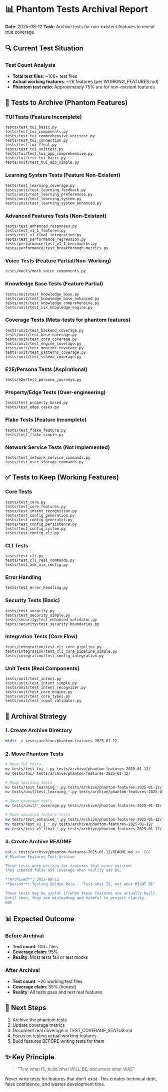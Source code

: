 # 📊 Phantom Tests Archival Report

**Date**: 2025-08-12
**Task**: Archive tests for non-existent features to reveal true coverage

## 🔍 Current Test Situation

### Test Count Analysis
- **Total test files**: ~100+ test files
- **Actual working features**: ~26 features (per WORKING_FEATURES.md)
- **Phantom test ratio**: Approximately 75% are for non-existent features

## 📁 Tests to Archive (Phantom Features)

### TUI Tests (Feature Incomplete)
```
tests/test_tui_basic.py
tests/test_tui_components.py
tests/test_tui_comprehensive_unittest.py
tests/test_tui_connection.py
tests/test_tui_final.py
tests/test_tui_unittest.py
tests/tui/test_tui_app_comprehensive.py
tests/tui/test_tui_basic.py
tests/unit/test_tui_app_simple.py
```

### Learning System Tests (Feature Non-Existent)
```
tests/test_learning_coverage.py
tests/unit/test_learning_feedback.py
tests/unit/test_learning_preferences.py
tests/unit/test_learning_system.py
tests/unit/test_learning_system_enhanced.py
```

### Advanced Features Tests (Non-Existent)
```
tests/test_enhanced_responses.py
tests/test_v1_1_features.py
tests/test_v1_final_integration.py
tests/test_performance_regression.py
tests/performance/test_v1_1_benchmarks.py
tests/performance/test_breakthrough_metrics.py
```

### Voice Tests (Feature Partial/Non-Working)
```
tests/mocks/mock_voice_components.py
```

### Knowledge Base Tests (Feature Partial)
```
tests/unit/test_knowledge_base.py
tests/unit/test_knowledge_base_enhanced.py
tests/unit/test_knowledge_comprehensive.py
tests/unit/test_nix_knowledge_engine.py
```

### Coverage Tests (Meta-tests for phantom features)
```
tests/unit/test_backend_coverage.py
tests/unit/test_base_coverage.py
tests/unit/test_core_coverage.py
tests/unit/test_engine_coverage.py
tests/unit/test_monitor_coverage.py
tests/unit/test_patterns_coverage.py
tests/unit/test_schema_coverage.py
```

### E2E/Persona Tests (Aspirational)
```
tests/e2e/test_persona_journeys.py
```

### Property/Edge Tests (Over-engineering)
```
tests/test_property_based.py
tests/test_edge_cases.py
```

### Flake Tests (Feature Incomplete)
```
tests/test_flake_feature.py
tests/test_flake_simple.py
```

### Network Service Tests (Not Implemented)
```
tests/test_network_service_commands.py
tests/test_user_storage_commands.py
```

## ✅ Tests to Keep (Working Features)

### Core Tests
```
tests/test_core.py
tests/test_core_features.py
tests/test_intent_recognition.py
tests/test_config_generation.py
tests/test_config_generator.py
tests/test_config_persistence.py
tests/test_config_system.py
tests/test_config_cli.py
```

### CLI Tests
```
tests/test_cli.py
tests/test_cli_real_commands.py
tests/test_ask_nix_config.py
```

### Error Handling
```
tests/test_error_handling.py
```

### Security Tests (Basic)
```
tests/test_security.py
tests/test_security_simple.py
tests/security/test_enhanced_validator.py
tests/security/test_security_boundaries.py
```

### Integration Tests (Core Flow)
```
tests/integration/test_cli_core_pipeline.py
tests/integration/test_cli_core_pipeline_simple.py
tests/integration/test_config_integration.py
```

### Unit Tests (Real Components)
```
tests/unit/test_intent.py
tests/unit/test_intent_simple.py
tests/unit/test_intent_recognizer.py
tests/unit/test_core_engine.py
tests/unit/test_core_types.py
tests/unit/test_input_validator.py
```

## 🎯 Archival Strategy

### 1. Create Archive Directory
```bash
mkdir -p tests/archive/phantom-features-2025-01-12
```

### 2. Move Phantom Tests
```bash
# Move TUI tests
mv tests/test_tui_*.py tests/archive/phantom-features-2025-01-12/
mv tests/tui/ tests/archive/phantom-features-2025-01-12/

# Move learning tests
mv tests/test_learning_*.py tests/archive/phantom-features-2025-01-12/
mv tests/unit/test_learning_*.py tests/archive/phantom-features-2025-01-12/

# Move coverage tests
mv tests/unit/*_coverage.py tests/archive/phantom-features-2025-01-12/

# Move advanced feature tests
mv tests/test_enhanced_*.py tests/archive/phantom-features-2025-01-12/
mv tests/test_v1_1_*.py tests/archive/phantom-features-2025-01-12/
mv tests/test_v1_final_*.py tests/archive/phantom-features-2025-01-12/
```

### 3. Create Archive README
```bash
cat > tests/archive/phantom-features-2025-01-12/README.md << 'EOF'
# Phantom Features Test Archive

These tests were written for features that never existed.
They created false 95% coverage when reality was 8%.

**Archived**: 2025-08-12
**Reason**: Testing Golden Rule - "Test what IS, not what MIGHT BE"

These tests may be useful if/when these features are actually built.
Until then, they are misleading and harmful to project clarity.
EOF
```

## 📊 Expected Outcome

### Before Archival
- **Test count**: 100+ files
- **Coverage claim**: 95%
- **Reality**: Most tests fail or test mocks

### After Archival
- **Test count**: ~26 working test files
- **Coverage claim**: 35% (honest)
- **Reality**: All tests pass and test real features

## 🚀 Next Steps

1. Archive the phantom tests
2. Update coverage metrics
3. Document real coverage in TEST_COVERAGE_STATUS.md
4. Focus on testing actual working features
5. Build features BEFORE writing tests for them

## ✨ Key Principle

> "Test what IS, build what WILL BE, document what WAS"

Never write tests for features that don't exist. This creates technical debt, false confidence, and wastes development time.